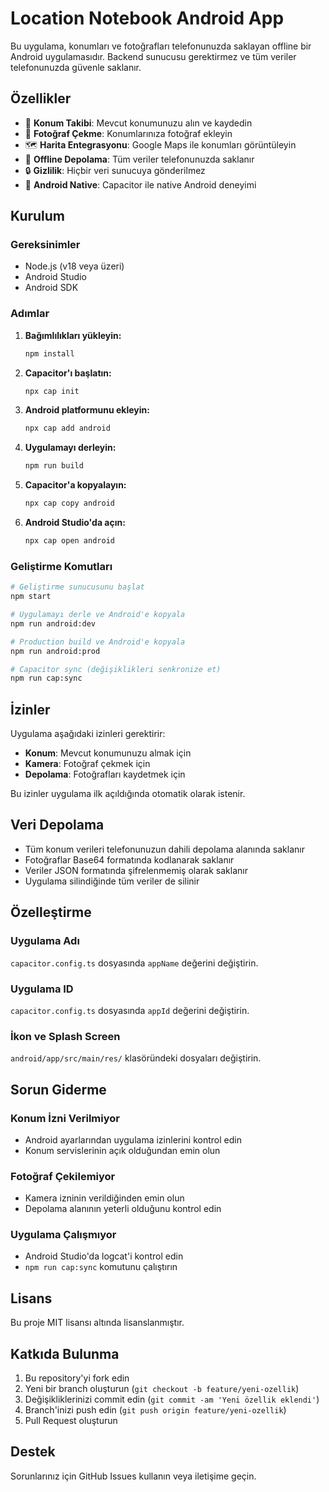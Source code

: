 # Location Notebook Android App

Bu uygulama, konumları ve fotoğrafları telefonunuzda saklayan offline bir Android uygulamasıdır. Backend sunucusu gerektirmez ve tüm veriler telefonunuzda güvenle saklanır.

## Özellikler

- 📍 **Konum Takibi**: Mevcut konumunuzu alın ve kaydedin
- 📸 **Fotoğraf Çekme**: Konumlarınıza fotoğraf ekleyin
- 🗺️ **Harita Entegrasyonu**: Google Maps ile konumları görüntüleyin
- 💾 **Offline Depolama**: Tüm veriler telefonunuzda saklanır
- 🔒 **Gizlilik**: Hiçbir veri sunucuya gönderilmez
- 📱 **Android Native**: Capacitor ile native Android deneyimi

## Kurulum

### Gereksinimler

- Node.js (v18 veya üzeri)
- Android Studio
- Android SDK

### Adımlar

1. **Bağımlılıkları yükleyin:**
   ```bash
   npm install
   ```

2. **Capacitor'ı başlatın:**
   ```bash
   npx cap init
   ```

3. **Android platformunu ekleyin:**
   ```bash
   npx cap add android
   ```

4. **Uygulamayı derleyin:**
   ```bash
   npm run build
   ```

5. **Capacitor'a kopyalayın:**
   ```bash
   npx cap copy android
   ```

6. **Android Studio'da açın:**
   ```bash
   npx cap open android
   ```

### Geliştirme Komutları

```bash
# Geliştirme sunucusunu başlat
npm start

# Uygulamayı derle ve Android'e kopyala
npm run android:dev

# Production build ve Android'e kopyala
npm run android:prod

# Capacitor sync (değişiklikleri senkronize et)
npm run cap:sync
```

## İzinler

Uygulama aşağıdaki izinleri gerektirir:

- **Konum**: Mevcut konumunuzu almak için
- **Kamera**: Fotoğraf çekmek için
- **Depolama**: Fotoğrafları kaydetmek için

Bu izinler uygulama ilk açıldığında otomatik olarak istenir.

## Veri Depolama

- Tüm konum verileri telefonunuzun dahili depolama alanında saklanır
- Fotoğraflar Base64 formatında kodlanarak saklanır
- Veriler JSON formatında şifrelenmemiş olarak saklanır
- Uygulama silindiğinde tüm veriler de silinir

## Özelleştirme

### Uygulama Adı
`capacitor.config.ts` dosyasında `appName` değerini değiştirin.

### Uygulama ID
`capacitor.config.ts` dosyasında `appId` değerini değiştirin.

### İkon ve Splash Screen
`android/app/src/main/res/` klasöründeki dosyaları değiştirin.

## Sorun Giderme

### Konum İzni Verilmiyor
- Android ayarlarından uygulama izinlerini kontrol edin
- Konum servislerinin açık olduğundan emin olun

### Fotoğraf Çekilemiyor
- Kamera izninin verildiğinden emin olun
- Depolama alanının yeterli olduğunu kontrol edin

### Uygulama Çalışmıyor
- Android Studio'da logcat'i kontrol edin
- `npm run cap:sync` komutunu çalıştırın

## Lisans

Bu proje MIT lisansı altında lisanslanmıştır.

## Katkıda Bulunma

1. Bu repository'yi fork edin
2. Yeni bir branch oluşturun (`git checkout -b feature/yeni-ozellik`)
3. Değişikliklerinizi commit edin (`git commit -am 'Yeni özellik eklendi'`)
4. Branch'inizi push edin (`git push origin feature/yeni-ozellik`)
5. Pull Request oluşturun

## Destek

Sorunlarınız için GitHub Issues kullanın veya iletişime geçin.

